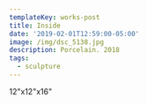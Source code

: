 ```yaml
---
templateKey: works-post
title: Inside
date: '2019-02-01T12:59:00-05:00'
image: /img/dsc_5138.jpg
description: Porcelain. 2018
tags:
  - sculpture
---
```

12"x12"x16"
